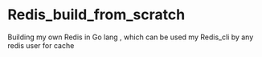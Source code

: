 # Redis_build_from_scratch
Building my own Redis in Go lang , which can be used my Redis_cli by any redis user  for cache  
